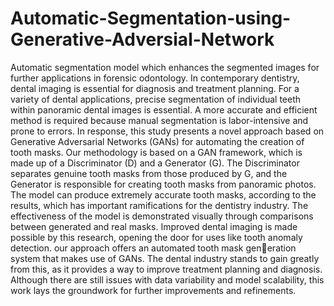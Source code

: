 # Automatic-Segmentation-using-Generative-Adversial-Network
Automatic segmentation model which enhances the segmented images for further applications in forensic odontology.
In contemporary dentistry, dental imaging
is essential for diagnosis and treatment planning. For a variety
of dental applications, precise segmentation of individual teeth
within panoramic dental images is essential. A more accurate
and efficient method is required because manual segmentation
is labor-intensive and prone to errors. In response, this study
presents a novel approach based on Generative Adversarial
Networks (GANs) for automating the creation of tooth masks.
Our methodology is based on a GAN framework,
which is made up of a Discriminator (D) and a Generator
(G). The Discriminator separates genuine tooth masks from
those produced by G, and the Generator is responsible for
creating tooth masks from panoramic photos. The model can
produce extremely accurate tooth masks, according to the results,
which has important ramifications for the dentistry industry.
The effectiveness of the model is demonstrated visually through
comparisons between generated and real masks. Improved dental
imaging is made possible by this research, opening the door for
uses like tooth anomaly detection.
our approach offers an automated tooth mask generation system that makes use of GANs. The dental industry
stands to gain greatly from this, as it provides a way to improve
treatment planning and diagnosis. Although there are still issues
with data variability and model scalability, this work lays the
groundwork for further improvements and refinements.
